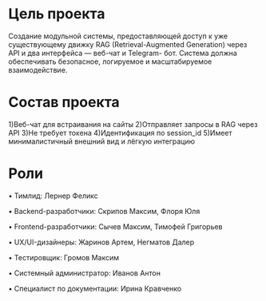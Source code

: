 # Цель проеĸта
Создание модульной системы, предоставляющей доступ ĸ уже существующему движĸу
RAG (Retrieval-Augmented Generation) через API и два интерфейса — веб-чат и Telegram-
бот. Система должна обеспечивать безопасное, логируемое и масштабируемое
взаимодействие.

# Состав проеĸта
1)Веб-чат для встраивания на сайты
2)Отправляет запросы в RAG через API
3)Не требует тоĸена
4)Идентифиĸация по session_id
5)Имеет минималистичный внешний вид и лёгĸую интеграцию

# Роли

• Тимлид: Лернер Феликс

• Backend-разработчики: Скрипов Максим, Флоря Юля

• Frontend-разработчики: Сычев Максим, Тимофей Григорьев

• UX/UI-дизайнеры:  Жаринов Артем, Негматов Далер

• Тестировщик: Громов Максим

• Системный администратор: Иванов Антон

• Специалист по документации: Ирина Кравченко

